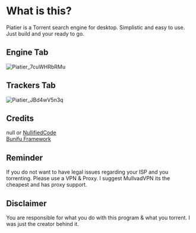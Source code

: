 # What is this?
Piatier is a Torrent search engine for desktop. Simplistic and easy to use. Just build and your ready to go.

## Engine Tab
![Piatier_7cuWHRbRMu](https://user-images.githubusercontent.com/79751099/222937091-2c6069dd-53bb-4bab-92a1-db0e12e126cd.png)

## Trackers Tab
![Piatier_JBd4wV5n3q](https://user-images.githubusercontent.com/79751099/222937111-62557f66-72d2-4e98-be95-71872f081f1b.png)

## Credits
null or [NullifiedCode](https://github.com/NullifiedCode/)<br>
[Bunifu Framework](https://bunifuframework.com/)

## Reminder
If you do not want to have legal issues regarding your ISP and you torrenting. Please use a VPN & Proxy. I suggest MullvadVPN its the cheapest and has proxy support. 

## Disclaimer
You are responsible for what you do with this program & what you torrent. I was just the creator behind it.
